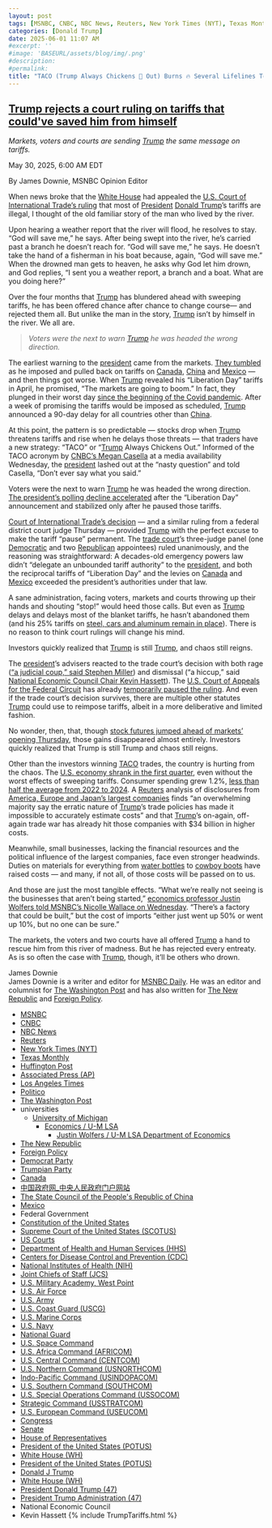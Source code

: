 ```yaml
---
layout: post
tags: [MSNBC, CNBC, NBC News, Reuters, New York Times (NYT), Texas Monthly, Huffington Post, Associated Press (AP), Los Angeles Times, Politico, The Washington Post, The New Republic, Foreign Policy, universities, University of Michigan, Economics / U-M LSA, Justin Wolfers / U-M LSA Department of Economics, Democrat Party, Trumpian Party, Canada, 中国政府网_中央人民政府门户网站, The State Council of the People’s Republic of China, Mexico, Federal Government, Constitution of the United States, Supreme Court of the United States (SCOTUS), US Courts, Department of Health and Human Services (HHS), Centers for Disease Control and Prevention (CDC), National Institutes of Health (NIH), Joint Chiefs of Staff (JCS), U.S. Military Academy West Point, U.S. Air Force, U.S. Army, U.S. Coast Guard (USCG), U.S. Marine Corps, U.S. Navy, National Guard, U.S. Space Command, U.S. Africa Command (AFRICOM), U.S. Central Command (CENTCOM), U.S. Northern Command (USNORTHCOM), Indo-Pacific Command (USINDOPACOM), U.S. Southern Command (SOUTHCOM), U.S. Special Operations Command (USSOCOM), Strategic Command (USSTRATCOM), U.S. European Command (USEUCOM), Congress, Senate, House of Representatives, President of the United States (POTUS), White House (WH), President of the United States (POTUS), Donald J Trump, White House (WH), President Donald Trump (47), President Trump Administration (47), National Economic Council, Kevin Hassett, Clarification of Exceptions Under Executive Order 14257 of April 2 2025 as Amended – The White House. Presidential Actions Presidential Memoranda April 11 2025, Modifying Reciprocal Tariff Rates to Reflect Trading Partner Retaliation and Alignment. Presidential Actions Executive Orders April 9 2025, Amendment to Reciprocal Tariffs and Updated Duties as Applied to Low-Value Imports from the People’s Republic of China. Presidential Actions Executive Orders April 8 2025, Report to the President on the America First Trade Policy Executive Summary. Fact Sheets April 3 2025, Regulating Imports with a Reciprocal Tariff to Rectify Trade Practices that Contribute to Large and Persistent Annual United States Goods Trade Deficits. Presidential Actions Executive Orders April 2 2025, Further Amendment to Duties Addressing the Synthetic Opioid Supply Chain in the People’s Republic of China as Applied to Low-Value Imports. Presidential Actions Executive Orders April 2 2025, Fact Sheet –  President Donald J. Trump Declares National Emergency to Increase our Competitive Edge Protect our Sovereignty and Strengthen our National and Economic Security. Fact Sheets April 2 2025, Regulating Imports with a Reciprocal Tariff to Rectify Trade Practices that Contribute to Large and Persistent Annual United States Goods Trade Deficits. Presidential Actions Executive Orders April 2 2025, Fact Sheet –  President Donald J. Trump Closes De Minimis Exemptions to Combat China’s Role in America’s Synthetic Opioid Crisis. Fact Sheets April 2 2025, Further Amendment to Duties Addressing the Synthetic Opioid Supply Chain in the People’s Republic of China as Applied to Low-Value Imports. Presidential Actions Executive Orders April 2 2025, Fact Sheet –  President Donald J. Trump Adjusts Imports of Automobiles and Automobile Parts into the United States. Fact Sheets March 26 2025, The Staggering Cost of the Illicit Opioid Epidemic in the United States. Articles March 26 2025, Fact Sheet –  President Donald J. Trump Imposes Tariffs on Countries Importing Venezuelan Oil. Fact Sheets March 25 2025, Imposing Tariffs on Countries Importing Venezuelan Oil. Presidential Actions Executive Orders March 24 2025, More Investment More Jobs and More Money in Americans’ Pockets. Articles March 24 2025, President Trump Positions U.S. as Global Superpower in Manufacturing. Articles March 20 2025, President Trump is Remaking America into a Manufacturing Superpower. Articles March 12 2025, Amendment to Duties to Address the Flow of Illicit Drugs Across Our Southern Border. Presidential Actions March 6 2025, Amendment to Duties to Address the Flow of Illicit Drugs Across Our Northern Border. Presidential Actions March 6 2025, President Trump is Putting American Workers First — And Bringing Back American Manufacturing. Articles March 4 2025, President Trump is Securing Our Homeland. Articles March 4 2025, Fact Sheet –  President Donald J. Trump Proceeds with Tariffs on Imports from Canada and Mexico. Fact Sheets March 3 2025, Further Amendment to Duties Addressing the Synthetic Opioid Supply Chain in the People’s Republic of China. Presidential Actions March 3 2025, Amendment to Duties to Address the Situation at our Southern Border. Presidential Actions March 2 2025, Fact Sheet –  President Donald J. Trump Addresses the Threat to National Security from Imports of Timber Lumber and their Derivative Products. Fact Sheets March 1 2025, Addressing the Threat to National Security from Imports of Timber Lumber. Presidential Actions March 1 2025, Addressing the Threat to National Security from Imports of Copper. Presidential Actions February 25 2025, Fact Sheet –  President Donald J. Trump Addresses the Threat to National Security from Imports of Copper. Fact Sheets February 25 2025, Defending American Companies and Innovators From Overseas Extortion and Unfair Fines and Penalties.. Presidential Actions February 21 2025, Fact Sheet –  President Donald J. Trump Issues Directive to Prevent the Unfair Exploitation of American Innovation. Fact Sheets February 21 2025, Remarks by President Trump at Republican Governors Association Meeting. Remarks February 20 2025, President Trump Demands Fair Reciprocal Trade. Articles February 13 2025, Fact Sheet –  President Donald J. Trump Announces “Fair and Reciprocal Plan” on Trade. Fact Sheets February 13 2025, Reciprocal Trade and Tariffs. Articles February 13 2025, Fact Sheet –  President Donald J. Trump Restores Section 232 Tariffs. Fact Sheets February 11 2025, Adjusting Imports of Aluminum into The United States. Presidential Actions February 11 2025, Adjusting Imports of Steel into The United States. Presidential Actions February 10 2025, Fact Sheet –  President Donald J. Trump Restores American Competitiveness and Security in FCPA Enforcement. Fact Sheets February 10 2025, Amendment to Duties Addressing the Synthetic Opioid Supply Chain in the People’s Republic of China. Presidential Actions February 5 2025, Progress on the Situation at Our Northern Border. Presidential Actions February 3 2025, Progress on the Situation at Our Southern Border. Presidential Actions February 3 2025, Imposing Duties to Address the Synthetic Opioid Supply Chain in the People’s Republic of China. Presidential Actions February 1 2025, Imposing Duties to Address the Flow of Illicit Drugs Across Our Northern Border. Presidential Actions February 1 2025, Fact Sheet –  President Donald J. Trump Imposes Tariffs on Imports from Canada Mexico and China. Fact Sheets February 1 2025, Imposing Duties to Address the Situation at Our Southern Border. Presidential Actions February 1 2025, America First Trade Policy. Presidential Actions January 20 2025, tariffs, politics]
categories: [Donald Trump]
date: 2025-06-01 11:07 AM
#excerpt: ''
#image: 'BASEURL/assets/blog/img/.png'
#description:
#permalink:
title: "TACO (Trump Always Chickens 🐔 Out) Burns 🔥 Several Lifelines To Save Face On His Tariffs Folly"
---
```



## [Trump rejects a court ruling on tariffs that could've saved him from himself](https://www.msnbc.com/opinion/msnbc-opinion/trump-tariffs-trade-court-ruling-rcna209731)

*Markets, voters and courts are sending [Trump](https://www.donaldjtrump.com/) the same message on tariffs.*

May 30, 2025, 6:00 AM EDT

By James Downie, MSNBC Opinion Editor

When news broke that the [White House](https://www.whitehouse.gov/) had appealed the [U.S. Court of International Trade’s ruling](https://storage.courtlistener.com/recap/gov.uscourts.cit.17080/gov.uscourts.cit.17080.55.0.pdf) that most of [President](https://www.whitehouse.gov/) [Donald Trump](https://www.donaldjtrump.com/)’s tariffs are illegal, I thought of the old familiar story of the man who lived by the river.

Upon hearing a weather report that the river will flood, he resolves to stay. “God will save me,” he says. After being swept into the river, he’s carried past a branch he doesn’t reach for. “God will save me,” he says. He doesn’t take the hand of a fisherman in his boat because, again, “God will save me.” When the drowned man gets to heaven, he asks why God let him drown, and God replies, “I sent you a weather report, a branch and a boat. What are you doing here?”

Over the four months that [Trump](https://www.donaldjtrump.com/) has blundered ahead with sweeping tariffs, he has been offered chance after chance to change course— and rejected them all. But unlike the man in the story, [Trump](https://www.donaldjtrump.com/) isn’t by himself in the river. We all are.

> *Voters were the next to warn [Trump](https://www.donaldjtrump.com/) he was headed the wrong direction.*

The earliest warning to the [president](https://www.whitehouse.gov/) came from the markets. [They tumbled](https://apnews.com/article/consumer-prices-inflation-trump-trade-6ea513a44876c2f4dc948a25c15b0eb0) as he imposed and pulled back on tariffs on [Canada](https://www.canada.ca/), [China](https://www.gov.cn/) and [Mexico](https://www.gob.mx/) — and then things got worse. When [Trump](https://www.donaldjtrump.com/) revealed his “Liberation Day” tariffs in April, he promised, “The markets are going to boom.” In fact, they plunged in their worst day [since the beginning of the Covid pandemic](https://www.latimes.com/business/story/2025-05-29/explaining-the-newest-wall-street-craze-the-taco-trade). After a week of promising the tariffs would be imposed as scheduled, [Trump](https://www.donaldjtrump.com/) announced a 90-day delay for all countries other than [China](https://www.gov.cn/).

At this point, the pattern is so predictable — stocks drop when [Trump](https://www.donaldjtrump.com/) threatens tariffs and rise when he delays those threats — that traders have a new strategy: “TACO” or “[Trump](https://www.donaldjtrump.com/) Always Chickens Out.” Informed of the TACO acronym by [CNBC’s Megan Casella](https://www.youtube.com/watch?v=_Dw8AHT5uF8) at a media availability Wednesday, the [president](https://www.whitehouse.gov/) lashed out at the “nasty question” and told Casella, “Don’t ever say what you said.”

Voters were the next to warn [Trump](https://www.donaldjtrump.com/) he was headed the wrong direction. [The president’s polling decline accelerated](https://www.nytimes.com/interactive/polls/donald-trump-approval-rating-polls.html) after the “Liberation Day” announcement and stabilized only after he paused those tariffs.

[Court of International Trade’s decision](https://storage.courtlistener.com/recap/gov.uscourts.cit.17080/gov.uscourts.cit.17080.55.0.pdf) — and a similar ruling from a federal district court judge Thursday — provided [Trump](https://www.donaldjtrump.com/) with the perfect excuse to make the tariff “pause” permanent. The [trade court](http://www.cit.uscourts.gov/)’s three-judge panel (one [Democratic](https://www.democrats.org/) and two [Republican](https://www.gop.com/) appointees) ruled unanimously, and the reasoning was straightforward: A decades-old emergency powers law didn’t “delegate an unbounded tariff authority” to the [president](https://www.whitehouse.gov/), and both the reciprocal tariffs of “Liberation Day” and the levies on [Canada](https://www.canada.ca/) and [Mexico](https://www.gob.mx/) exceeded the president’s authorities under that law.

A sane administration, facing voters, markets and courts throwing up their hands and shouting “stop!” would heed those calls. But even as [Trump](https://www.donaldjtrump.com/) delays and delays most of the blanket tariffs, he hasn’t abandoned them (and his 25% tariffs on [steel, cars and aluminum remain in place](https://bsky.app/profile/josephpolitano.bsky.social/post/3lqbm25ss2k27)). There is no reason to think court rulings will change his mind.

Investors quickly realized that [Trump](https://www.donaldjtrump.com/) is still [Trump](https://www.donaldjtrump.com/), and chaos still reigns.

The [president](https://www.whitehouse.gov/)’s advisers reacted to the trade court’s decision with both rage ([“a judicial coup,” said Stephen Miller](https://www.huffpost.com/entry/white-house-tariffs-judges_n_6837bff0e4b0e2e0f9a17075)) and dismissal (“a hiccup,” said [National Economic Council Chair Kevin Hassett](https://www.politico.com/news/2025/05/29/trump-tariffs-court-ruling-reaction-00374006)). The [U.S. Court of Appeals for the Federal Circuit](https://cafc.uscourts.gov/) has already [temporarily paused the ruling](https://www.nbcnews.com/politics/trump-administration/live-blog/trump-administration-elon-tariffs-medicaid-immigration-live-updates-rcna209644/rcrd80409?canonicalCard=true). And even if the trade court’s decision survives, there are multiple other statutes [Trump](https://www.donaldjtrump.com/) could use to reimpose tariffs, albeit in a more deliberative and limited fashion.

No wonder, then, that, though [stock futures jumped ahead of markets’ opening Thursday](https://www.cnbc.com/2025/05/29/court-strikes-down-trump-reciprocal-tariffs.html), those gains disappeared almost entirely. Investors quickly realized that Trump is still Trump and chaos still reigns.

Other than the investors winning [TACO](https://www.donaldjtrump.com/) trades, the country is hurting from the chaos. The [U.S. economy shrank in the first quarter](https://www.cnbc.com/2025/03/31/first-quarter-gdp-growth-will-be-just-0point3percent-as-tariffs-stoke-stagflation-conditions-says-cnbc-survey.html), even without the worst effects of sweeping tariffs. Consumer spending grew 1.2%, [less than half the average from 2022 to 2024](https://econjared.substack.com/p/data_note-q1-gdp-at-02-vs-initial?publication_id=3782367&post_id=164722537&isFreemail=true&r=2203u&triedRedirect=true&). A [Reuters](https://www.reuters.com/) analysis of disclosures from [America, Europe and Japan’s largest companies](https://www.reuters.com/business/trumps-tariff-tally-34-billion-counting-global-companies-say-2025-05-29/) finds “an overwhelming majority say the erratic nature of [Trump](https://www.donaldjtrump.com/)’s trade policies has made it impossible to accurately estimate costs” and that [Trump](https://www.donaldjtrump.com/)’s on-again, off-again trade war has already hit those companies with \$34 billion in higher costs.

Meanwhile, small businesses, lacking the financial resources and the political influence of the largest companies, face even stronger headwinds. Duties on materials for everything from [water bottles](https://www.nytimes.com/2025/05/27/business/trumps-china-tariffs-small-businesses.html) to [cowboy boots](https://www.texasmonthly.com/style/how-tariffs-could-impact-western-wear/) have raised costs — and many, if not all, of those costs will be passed on to us.

And those are just the most tangible effects. “What we’re really not seeing is the businesses that aren’t being started,” [economics professor Justin Wolfers told MSNBC’s Nicolle Wallace on Wednesday](https://youtu.be/__iCLm69puI?feature=shared&t=331). “There’s a factory that could be built,” but the cost of imports “either just went up 50% or went up 10%, but no one can be sure.”

The markets, the voters and two courts have all offered [Trump](https://www.donaldjtrump.com/) a hand to rescue him from this river of madness. But he has rejected every entreaty. As is so often the case with [Trump](https://www.donaldjtrump.com/), though, it’ll be others who drown.

James Downie<br />
James Downie is a writer and editor for [MSNBC Daily](https://www.msnbc.com/). He was an editor and columnist for [The Washington Post](https://www.washingtonpost.com/) and has also written for [The New Republic](https://newrepublic.com/) and [Foreign Policy](https://foreignpolicy.com/).

- [MSNBC](https://www.msnbc.com/)
- [CNBC](https://www.cnbc.com/)
- [NBC News](https://www.nbcnews.com/)
- [Reuters](https://www.reuters.com/)
- [New York Times (NYT)](https://www.nytimes.com/)
- [Texas Monthly](https://www.texasmonthly.com/)
- [Huffington Post](https://www.huffpost.com/)
- [Associated Press (AP)](https://apnews.com/)
- [Los Angeles Times](https://www.latimes.com/)
- [Politico](https://www.politico.com/)
- [The Washington Post](https://www.washingtonpost.com/)
- universities 
    - [University of Michigan](https://www.umich.edu/)
        - [Economics / U-M LSA](https://lsa.umich.edu/econ)
            - [Justin Wolfers / U-M LSA Department of Economics](https://lsa.umich.edu/econ/people/faculty/jwolfers.html)
- [The New Republic](https://newrepublic.com/)
- [Foreign Policy](https://foreignpolicy.com/)
- [Democrat Party](https://www.democrats.org/)
- [Trumpian Party](https://www.gop.com/)
- [Canada](https://www.canada.ca/)
- [中国政府网_中央人民政府门户网站](https://www.gov.cn/)
- [The State Council of the People's Republic of China](https://english.www.gov.cn/)
- [Mexico](https://www.gob.mx/)
- Federal Government 
- [Constitution of the United States](https://constitution.congress.gov/)
- [Supreme Court of the United States (SCOTUS)](https://www.supremecourt.gov/)
- [US Courts](https://www.uscourts.gov/)
- [Department of Health and Human Services (HHS)](https://www.hhs.gov/)
- [Centers for Disease Control and Prevention (CDC)](https://www.cdc.gov/)
- [National Institutes of Health (NIH)](https://www.nih.gov/) 
- [Joint Chiefs of Staff (JCS)](https://www.jcs.mil/)
- [U.S. Military Academy, West Point](https://www.westpoint.edu/)
- [U.S. Air Force](https://www.af.mil/)
- [U.S. Army](https://www.army.mil/)
- [U.S. Coast Guard (USCG)](https://www.uscg.mil/)
- [U.S. Marine Corps](https://www.marines.mil/)
- [U.S. Navy](https://www.navy.mil/)
- [National Guard](https://www.nationalguard.mil/)
- [U.S. Space Command](https://www.spacecom.mil/)
- [U.S. Africa Command (AFRICOM)](https://www.africom.mil/)
- [U.S. Central Command (CENTCOM)](https://www.centcom.mil/)
- [U.S. Northern Command (USNORTHCOM)](https://www.northcom.mil/)
- [Indo-Pacific Command (USINDOPACOM)](https://www.pacom.mil/)
- [U.S. Southern Command (SOUTHCOM)](http://www.southcom.mil/)
- [U.S. Special Operations Command (USSOCOM)](https://www.socom.mil/)
- [Strategic Command (USSTRATCOM)](http://www.stratcom.mil/)
- [U.S. European Command (USEUCOM)](https://www.eucom.mil/)
- [Congress](https://www.congress.gov/)
- [Senate](https://www.senate.gov/)
- [House of Representatives](https://www.house.gov/)
- [President of the United States (POTUS)](https://www.whitehouse.gov/)
- [White House (WH)](https://www.whitehouse.gov/)
- [President of the United States (POTUS)](https://www.whitehouse.gov/)
- [Donald J Trump](https://www.donaldjtrump.com/)
- [White House (WH)](https://www.whitehouse.gov/)
- [President Donald Trump (47)](https://www.whitehouse.gov/administration/donald-j-trump/)
- [President Trump Administration (47)](https://www.whitehouse.gov/administration/)
- National Economic Council
- Kevin Hassett
{% include TrumpTariffs.html %}
